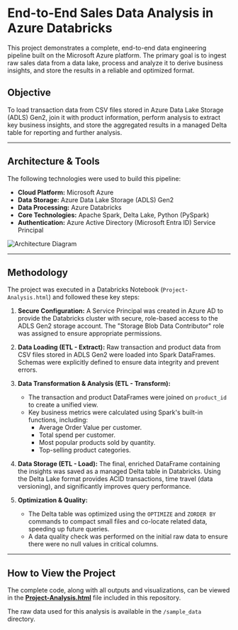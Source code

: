 # End-to-End Sales Data Analysis in Azure Databricks

This project demonstrates a complete, end-to-end data engineering pipeline built on the Microsoft Azure platform. The primary goal is to ingest raw sales data from a data lake, process and analyze it to derive business insights, and store the results in a reliable and optimized format.

## Objective
To load transaction data from CSV files stored in Azure Data Lake Storage (ADLS) Gen2, join it with product information, perform analysis to extract key business insights, and store the aggregated results in a managed Delta table for reporting and further analysis.

---

## Architecture & Tools
The following technologies were used to build this pipeline:

*   **Cloud Platform:** Microsoft Azure
*   **Data Storage:** Azure Data Lake Storage (ADLS) Gen2
*   **Data Processing:** Azure Databricks
*   **Core Technologies:** Apache Spark, Delta Lake, Python (PySpark)
*   **Authentication:** Azure Active Directory (Microsoft Entra ID) Service Principal

![Architecture Diagram](https://i.imgur.com/nJlL3g0.png)

---

## Methodology

The project was executed in a Databricks Notebook (`Project-Analysis.html`) and followed these key steps:

1.  **Secure Configuration:** A Service Principal was created in Azure AD to provide the Databricks cluster with secure, role-based access to the ADLS Gen2 storage account. The "Storage Blob Data Contributor" role was assigned to ensure appropriate permissions.

2.  **Data Loading (ETL - Extract):** Raw transaction and product data from CSV files stored in ADLS Gen2 were loaded into Spark DataFrames. Schemas were explicitly defined to ensure data integrity and prevent errors.

3.  **Data Transformation & Analysis (ETL - Transform):**
    *   The transaction and product DataFrames were joined on `product_id` to create a unified view.
    *   Key business metrics were calculated using Spark's built-in functions, including:
        *   Average Order Value per customer.
        *   Total spend per customer.
        *   Most popular products sold by quantity.
        *   Top-selling product categories.

4.  **Data Storage (ETL - Load):** The final, enriched DataFrame containing the insights was saved as a managed Delta table in Databricks. Using the Delta Lake format provides ACID transactions, time travel (data versioning), and significantly improves query performance.

5.  **Optimization & Quality:**
    *   The Delta table was optimized using the `OPTIMIZE` and `ZORDER BY` commands to compact small files and co-locate related data, speeding up future queries.
    *   A data quality check was performed on the initial raw data to ensure there were no null values in critical columns.

---

## How to View the Project

The complete code, along with all outputs and visualizations, can be viewed in the **[Project-Analysis.html](Project-Analysis.html)** file included in this repository.

The raw data used for this analysis is available in the `/sample_data` directory.
